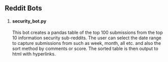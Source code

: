 ## Reddit Bots

1. #### security_bot.py 
   This bot creates a pandas table of the top 100 submissions from the top 10 information security sub-reddits. The user can select the date range to capture submissions from such as week, month, all etc. and also the sort method by comments or score. The sorted table is then output to html with hyperlinks.
